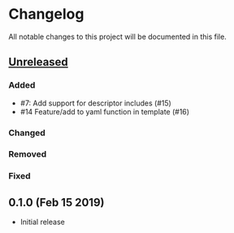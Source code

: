 # Changelog
All notable changes to this project will be documented in this file.

## [Unreleased]

### Added

* #7: Add support for descriptor includes (#15)
* #14 Feature/add to yaml function in template (#16)

### Changed

### Removed

### Fixed

## 0.1.0 (Feb 15 2019)

* Initial release

[Unreleased]: https://github.com/bitgrip/cattlectl/compare/v1.0.0...HEAD
